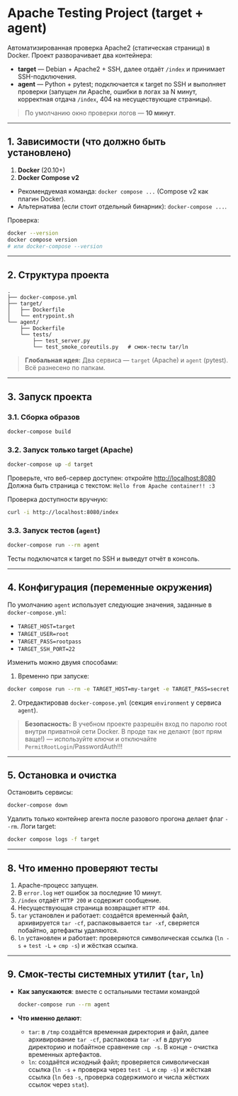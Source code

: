 # Apache Testing Project (target + agent)

Автоматизированная проверка Apache2 (статическая страница) в Docker. Проект разворачивает два контейнера:

* **target** — Debian + Apache2 + SSH, далее отдаёт `/index` и принимает SSH-подключения.
* **agent** — Python + pytest; подключается к target по SSH и выполняет проверки (запущен ли Apache, ошибки в логах за N минут, корректная отдача `/index`, 404 на несуществующие страницы).

> По умолчанию окно проверки логов — **10 минут**.

---

## 1. Зависимости (что должно быть установлено)

1. **Docker** (20.10+)
2. **Docker Compose v2**

* Рекомендуемая команда: `docker compose ...` (Compose v2 как плагин Docker).
* Альтернатива (если стоит отдельный бинарник): `docker-compose ...`.

Проверка:

```bash
docker --version
docker compose version    
# или docker-compose --version
```

---

## 2. Структура проекта

```
.
├── docker-compose.yml
├── target/
│   ├── Dockerfile
│   └── entrypoint.sh
└── agent/
    ├── Dockerfile
    └── tests/
        ├── test_server.py
        └── test_smoke_coreutils.py   # смок‑тесты tar/ln
```

> **Глобальная идея:** Два сервиса — `target` (Apache) и `agent` (pytest). Всё разнесено по папкам.

---

## 3. Запуск проекта

### 3.1. Сборка образов

```bash
docker-compose build
```

### 3.2. Запуск только target (Apache)

```bash
docker-compose up -d target
```

Проверьте, что веб-сервер доступен: откройте [http://localhost:8080](http://localhost:8080)
Должна быть страница с текстом: `Hello from Apache container!! :3`

Проверка доступности вручную:

```bash
curl -i http://localhost:8080/index
```

### 3.3. Запуск тестов (`agent`)

```bash
docker-compose run --rm agent
```

Тесты подключатся к target по SSH и выведут отчёт в консоль.

---

## 4. Конфигурация (переменные окружения)

По умолчанию `agent` использует следующие значения, заданные в `docker-compose.yml`:

* `TARGET_HOST=target`
* `TARGET_USER=root`
* `TARGET_PASS=rootpass`
* `TARGET_SSH_PORT=22`

Изменить можно двумя способами:

1. Временно при запуске:

```bash
docker compose run --rm -e TARGET_HOST=my-target -e TARGET_PASS=secret agent
```

2. Отредактировав `docker-compose.yml` (секция `environment` у сервиса `agent`).

> **Безопасность:** В учебном проекте разрешён вход по паролю root внутри приватной сети Docker.
> В проде так не делают (вот прям ваще!) — используйте ключи и отключайте `PermitRootLogin`/PasswordAuth!!!

---

## 5. Остановка и очистка

Остановить сервисы:

```bash
docker-compose down
```

Удалить только контейнер агента после разового прогона делает флаг `--rm`.
Логи target:

```bash
docker compose logs -f target
```

---

## 8. Что именно проверяют тесты

1. Apache-процесс запущен.
2. В `error.log` нет ошибок за последние 10 минут.
3. `/index` отдаёт `HTTP 200` и содержит сообщение.
4. Несуществующая страница возвращает `HTTP 404`.
5. `tar` установлен и работает: создаётся временный файл, архивируется `tar -cf`, распаковывается `tar -xf`, сверяется побайтно, артефакты удаляются.
6. `ln` установлен и работает: проверяются символическая ссылка (`ln -s` + `test -L` + `cmp -s`) и жёсткая ссылка.

---

## 9. Смок‑тесты системных утилит (`tar`, `ln`)

* **Как запускаются**: вместе с остальными тестами командой

  ```bash
  docker-compose run --rm agent
  ```
* **Что именно делают**:

  * `tar`: в `/tmp` создаётся временная директория и файл, далее архивирование `tar -cf`, распаковка `tar -xf` в другую директорию и побайтное сравнение `cmp -s`. В конце - очистка временных артефактов.
  * `ln`: создаётся исходный файл; проверяется символическая ссылка (`ln -s` + проверка через `test -L` и `cmp -s`) и жёсткая ссылка (`ln` без `-s`, проверка содержимого и числа жёстких ссылок через `stat`).
